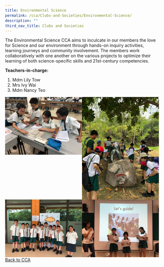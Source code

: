```yaml
---
title: Environmental Science
permalink: /cca/Clubs-and-Societies/Environmental-Science/
description: ""
third_nav_title: Clubs and Societies
---
```

The Environmental Science CCA aims to inculcate in our members the love for Science and our environment through hands-on inquiry activities, learning journeys and community involvement. The members work collaboratively with one another on the various projects to optimize their learning of both science-specific skills and 21st-century competencies.

  

**Teachers-in-charge:**

1.  Mdm Lily Tow
2.  Mrs Ivy Wai
3.  Mdm Nancy Teo

<img src="/images/thumbnail%20(2).jpeg" 
     style="width:50%;float:left"><img src="/images/thumbnail%20(4).jpeg" 
     style="width:50%;float:left">
<img src="/images/thumbnail%20(7).jpeg" 
     style="width:50%;float:left"><img src="/images/thumbnail.jpeg" 
     style="width:50%;float:left">
		 
[Back to CCA](/caps-experience/Social-Moral-Emotional/Co-Curricular-Activities-CCA/)